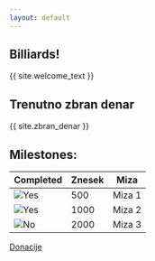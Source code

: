 ```yaml
---
layout: default
---
```


[yes]: https://github.com/Zsedo/zsedo.github.io/blob/master/pictures/yes.png "Yes"
[no]: https://github.com/Zsedo/zsedo.github.io/blob/master/pictures/no.png "No"
## Billiards!

{{ site.welcome_text }}

## Trenutno zbran denar
{{ site.zbran_denar }}

## Milestones:
|Completed | Znesek | Miza |
| --- | --- | --- |
| ![][yes] | 500 | Miza 1 |
| ![][yes] | 1000 | Miza 2 |
| ![][no] | 2000 | Miza 3 |

[Donacije](../donacije)
